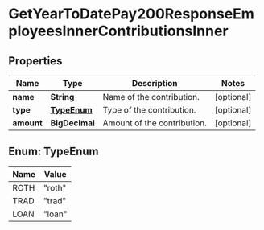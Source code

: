

# GetYearToDatePay200ResponseEmployeesInnerContributionsInner


## Properties

| Name | Type | Description | Notes |
|------------ | ------------- | ------------- | -------------|
|**name** | **String** | Name of the contribution. |  [optional] |
|**type** | [**TypeEnum**](#TypeEnum) | Type of the contribution. |  [optional] |
|**amount** | **BigDecimal** | Amount of the contribution. |  [optional] |



## Enum: TypeEnum

| Name | Value |
|---- | -----|
| ROTH | &quot;roth&quot; |
| TRAD | &quot;trad&quot; |
| LOAN | &quot;loan&quot; |



